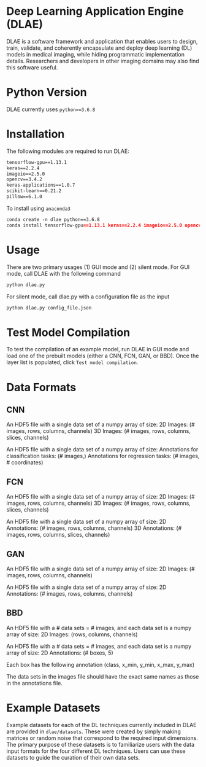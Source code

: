 # Deep Learning Application Engine (DLAE)

DLAE is a software framework and application that enables users to design, train, validate, and coherently encapsulate and deploy deep learning (DL) models in medical imaging, while hiding programmatic implementation details. Researchers and developers in other imaging domains may also find this software useful.

# Python Version
DLAE currently uses `python==3.6.8`

# Installation

The following modules are required to run DLAE:
```markdown
tensorflow-gpu==1.13.1
keras==2.2.4
imageio==2.5.0
opencv==3.4.2
keras-applications==1.0.7
scikit-learn==0.21.2
pillow==6.1.0
```

To install using `anaconda3`
```markdown
conda create -n dlae python==3.6.8
conda install tensorflow-gpu==1.13.1 keras==2.2.4 imageio==2.5.0 opencv==3.4.2 keras-applications==1.0.7 scikit-learn==0.21.2 pillow==6.1.0
```

# Usage

There are two primary usages (1) GUI mode and (2) silent mode. For GUI mode, call DLAE with the following command
```markdown
python dlae.py
```
For silent mode, call dlae.py with a configuration file as the input
```markdown
python dlae.py config_file.json
```

# Test Model Compilation

To test the compilation of an example model, run DLAE in GUI mode and load one of the prebuilt models (either a CNN, FCN, GAN, or BBD). Once the layer list is populated, click `Test model compilation`.

# Data Formats

## CNN

An HDF5 file with a single data set of a numpy array of size:
2D Images: (# images, rows, columns, channels)
3D Images: (# images, rows, columns, slices, channels)

An HDF5 file with a single data set of a numpy array of size:
Annotations for classification tasks: (# images,)
Annotations for regression tasks: (# images, # coordinates)

## FCN

An HDF5 file with a single data set of a numpy array of size:
2D Images: (# images, rows, columns, channels)
3D Images: (# images, rows, columns, slices, channels)

An HDF5 file with a single data set of a numpy array of size:
2D Annotations: (# images, rows, columns, channels)
3D Annotations: (# images, rows, columns, slices, channels)

## GAN

An HDF5 file with a single data set of a numpy array of size:
2D Images: (# images, rows, columns, channels)

An HDF5 file with a single data set of a numpy array of size:
2D Annotations: (# images, rows, columns, channels)

## BBD

An HDF5 file with a # data sets = # images, and each data set is a numpy array of size:
2D Images: (rows, columns, channels)

An HDF5 file with a # data sets = # images, and each data set is a numpy array of size:
2D Annotations: (# boxes, 5)

Each box has the following annotation (class, x_min, y_min, x_max, y_max)

The data sets in the images file should have the exact same names as those in the annotations file.

# Example Datasets

Example datasets for each of the DL techniques currently included in DLAE are provided in `dlae/datasets`. These were created by simply making matrices or random noise that correspond to the required input dimensions. The primary purpose of these datasets is to familiarize users with the data input formats for the four different DL techniques. Users can use these datasets to guide the curation of their own data sets.
